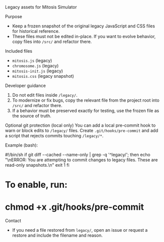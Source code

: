 Legacy assets for Mitosis Simulator

Purpose
- Keep a frozen snapshot of the original legacy JavaScript and CSS files for historical reference.
- These files must not be edited in-place. If you want to evolve behavior, copy files into `/src/` and refactor there.

Included files
- `mitosis.js` (legacy)
- `chromosome.js` (legacy)
- `mitosis-init.js` (legacy)
- `mitosis.css` (legacy snapshot)

Developer guidance
1. Do not edit files inside `/legacy/`.
2. To modernize or fix bugs, copy the relevant file from the project root into `/src/` and refactor there.
3. If a behavior must be preserved exactly for testing, use the frozen file as the source of truth.

Optional git protection (local only)
You can add a local pre-commit hook to warn or block edits to `/legacy/` files. Create `.git/hooks/pre-commit` and add a script that rejects commits touching `/legacy/*`.

Example (bash):

#!/bin/sh
if git diff --cached --name-only | grep -q '^legacy/'; then
  echo "\nERROR: You are attempting to commit changes to legacy files. These are read-only snapshots.\n"
  exit 1
fi

# To enable, run:
# chmod +x .git/hooks/pre-commit

Contact
- If you need a file restored from `legacy/`, open an issue or request a restore and include the filename and reason.
